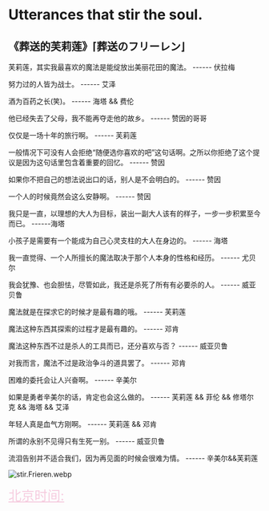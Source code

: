 # Utterances that stir the soul.

## 《**葬送的芙莉莲**》**⌈葬送のフリーレン⌋**

芙莉莲，其实我最喜欢的魔法是能绽放出美丽花田的魔法。 ------ 伏拉梅

努力过的人皆为战士。 ------ 艾泽

酒为百药之长(笑)。 ------ 海塔 && 费伦

他已经失去了父母，我不能再夺走他的故乡。 ------ 赞因的哥哥

仅仅是一场十年的旅行啊。 ------ 芙莉莲

一般情况下可没有人会拒绝“随便选你喜欢的吧”这句话啊。之所以你拒绝了这个提议是因为这句话里包含着重要的回忆。 ------ 赞因

如果你不把自己的想法说出口的话，别人是不会明白的。 ------ 赞因

一个人的时候竟然会这么安静啊。 ------ 赞因

我只是一直，以理想的大人为目标，装出一副大人该有的样子，一步一步积累至今而已。 ------海塔

小孩子是需要有一个能成为自己心灵支柱的大人在身边的。 ------ 海塔

我一直觉得、一个人所擅长的魔法取决于那个人本身的性格和经历。 ------ 尤贝尔

我会犹豫、也会胆怯，尽管如此，我还是杀死了所有有必要杀的人。 ------ 威亚贝鲁

魔法就是在探求它的时候才是最有趣的哦。 ------ 芙莉莲

魔法这种东西其探索的过程才是最有趣的。 ------ 邓肯

魔法这种东西不过是杀人的工具而已，还分喜欢与否？ ------ 威亚贝鲁

对我而言，魔法不过是政治争斗的道具罢了。 ------ 邓肯

困难的委托会让人兴奋啊。 ------ 辛美尔

如果是勇者辛美尔的话，肯定也会这么做的。 ------ 芙莉莲 && 菲伦 && 修塔尔克 && 海塔 && 艾泽

年轻人真是血气方刚啊。 ------ 芙莉莲 && 邓肯

所谓的永别不见得只有生死一别。 ------ 威亚贝鲁

流泪告别并不适合我们，因为再见面的时候会很难为情。 ------ 辛美尔&&芙莉莲 

![stir.Frieren.webp](picture/Note/stir/Frieren.webp)

<a href="https://time.is/Beijing" id="time_is_link" rel="nofollow" style="font-size:26px;color:#f6ccdf">北京时间:</a>
<span id="Beijing_z43d" style="font-size:26px;color:#f6ccdf"></span>
<script src="//widget.time.is/zh.js"></script>
<script>
function getWeekNumber(date) {
    const startDate = new Date(date.getFullYear(), 0, 1);
    const days = Math.floor((date - startDate) / (24 * 60 * 60 * 1000));
    return Math.ceil((date.getDay() + 1 + days) / 7);
}

time_is_widget.init({
    Beijing_z43d: {
        template: "TIME<br>DATE<br>SUN",
        date_format: "year-monthnum-daynum dname，第" + getWeekNumber(new Date()) + "周",
        sun_format: "日出: srhour:srminute 日落: sshour:ssminute<br>昼长: dlhours时 dlminutes分",
        coords: "39.9075000,116.3972300"
    }
});
</script>
